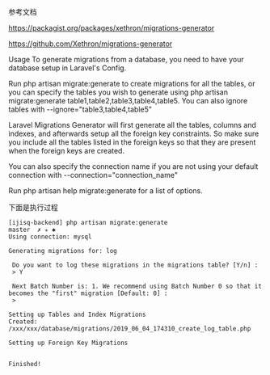 参考文档

https://packagist.org/packages/xethron/migrations-generator

https://github.com/Xethron/migrations-generator

<html>
Usage
To generate migrations from a database, you need to have your database setup in Laravel's Config.

Run php artisan migrate:generate to create migrations for all the tables, or you can specify the tables you wish to generate using php artisan migrate:generate table1,table2,table3,table4,table5. You can also ignore tables with --ignore="table3,table4,table5"

Laravel Migrations Generator will first generate all the tables, columns and indexes, and afterwards setup all the foreign key constraints. So make sure you include all the tables listed in the foreign keys so that they are present when the foreign keys are created.

You can also specify the connection name if you are not using your default connection with --connection="connection_name"

Run php artisan help migrate:generate for a list of options.
</html>


下面是执行过程

```
[ijisq-backend] php artisan migrate:generate                                                                                                                                                                             master  ✗ ✭ ✱
Using connection: mysql

Generating migrations for: log

 Do you want to log these migrations in the migrations table? [Y/n] :
 > Y

 Next Batch Number is: 1. We recommend using Batch Number 0 so that it becomes the "first" migration [Default: 0] :
 > 

Setting up Tables and Index Migrations
Created: /xxx/xxx/database/migrations/2019_06_04_174310_create_log_table.php

Setting up Foreign Key Migrations


Finished!

```